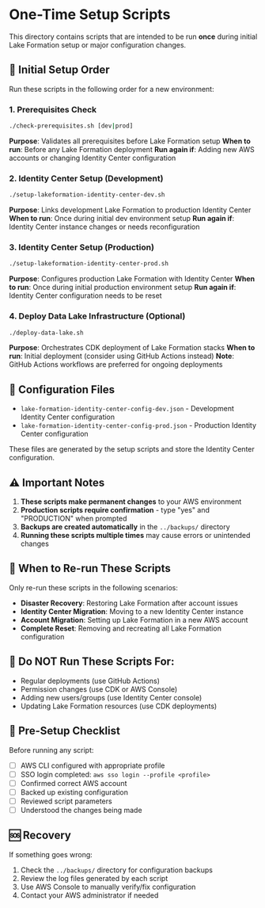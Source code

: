 # One-Time Setup Scripts

This directory contains scripts that are intended to be run **once** during initial Lake Formation setup or major configuration changes.

## 🚀 Initial Setup Order

Run these scripts in the following order for a new environment:

### 1. Prerequisites Check
```bash
./check-prerequisites.sh [dev|prod]
```
**Purpose**: Validates all prerequisites before Lake Formation setup
**When to run**: Before any Lake Formation deployment
**Run again if**: Adding new AWS accounts or changing Identity Center configuration

### 2. Identity Center Setup (Development)
```bash
./setup-lakeformation-identity-center-dev.sh
```
**Purpose**: Links development Lake Formation to production Identity Center
**When to run**: Once during initial dev environment setup
**Run again if**: Identity Center instance changes or needs reconfiguration

### 3. Identity Center Setup (Production)
```bash
./setup-lakeformation-identity-center-prod.sh
```
**Purpose**: Configures production Lake Formation with Identity Center
**When to run**: Once during initial production environment setup
**Run again if**: Identity Center configuration needs to be reset

### 4. Deploy Data Lake Infrastructure (Optional)
```bash
./deploy-data-lake.sh
```
**Purpose**: Orchestrates CDK deployment of Lake Formation stacks
**When to run**: Initial deployment (consider using GitHub Actions instead)
**Note**: GitHub Actions workflows are preferred for ongoing deployments

## 📁 Configuration Files

- `lake-formation-identity-center-config-dev.json` - Development Identity Center configuration
- `lake-formation-identity-center-config-prod.json` - Production Identity Center configuration

These files are generated by the setup scripts and store the Identity Center configuration.

## ⚠️ Important Notes

1. **These scripts make permanent changes** to your AWS environment
2. **Production scripts require confirmation** - type "yes" and "PRODUCTION" when prompted
3. **Backups are created automatically** in the `../backups/` directory
4. **Running these scripts multiple times** may cause errors or unintended changes

## 🔄 When to Re-run These Scripts

Only re-run these scripts in the following scenarios:

- **Disaster Recovery**: Restoring Lake Formation after account issues
- **Identity Center Migration**: Moving to a new Identity Center instance
- **Account Migration**: Setting up Lake Formation in a new AWS account
- **Complete Reset**: Removing and recreating all Lake Formation configuration

## 🚫 Do NOT Run These Scripts For:

- Regular deployments (use GitHub Actions)
- Permission changes (use CDK or AWS Console)
- Adding new users/groups (use Identity Center console)
- Updating Lake Formation resources (use CDK deployments)

## 📝 Pre-Setup Checklist

Before running any script:

- [ ] AWS CLI configured with appropriate profile
- [ ] SSO login completed: `aws sso login --profile <profile>`
- [ ] Confirmed correct AWS account
- [ ] Backed up existing configuration
- [ ] Reviewed script parameters
- [ ] Understood the changes being made

## 🆘 Recovery

If something goes wrong:

1. Check the `../backups/` directory for configuration backups
2. Review the log files generated by each script
3. Use AWS Console to manually verify/fix configuration
4. Contact your AWS administrator if needed